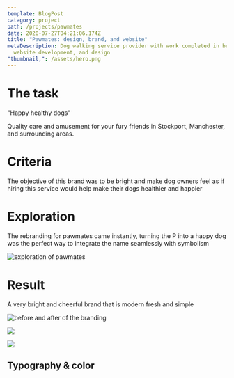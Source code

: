 ```yaml
---
template: BlogPost
catagory: project
path: /projects/pawmates
date: 2020-07-27T04:21:06.174Z
title: "Pawmates: design, brand, and website"
metaDescription: Dog walking service provider with work completed in branding,
  website development, and design
"thumbnail,": /assets/hero.png
---
```

# The task

"Happy healthy dogs"

Quality care and amusement for your fury friends in Stockport, Manchester, and surrounding areas.



# Criteria

The objective of this brand was to be bright and make dog owners feel as if hiring this service would help make their dogs healthier and happier

# Exploration

The rebranding for pawmates came instantly, turning the P into a happy dog was the perfect way to integrate the name seamlessly with symbolism

![exploration of pawmates](/assets/exploration.png "Exploration of pawmates brand")



# Result

A very bright and cheerful brand that is modern fresh and simple

![before and after of the branding](/assets/before-after-template.png "Before and after for pawmates")

![](/assets/frame-30.png)

![](/assets/frame-34.png)



## Typography & color